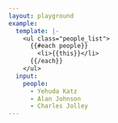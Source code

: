 ```yaml
---
layout: playground
example:
  template: |-
    <ul class="people_list">
      {{#each people}}
        <li>{{this}}</li>
      {{/each}}
    </ul>
  input:
    people:
      - Yehuda Katz
      - Alan Johnson
      - Charles Jolley
---
```

